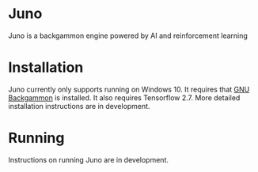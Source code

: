 # Juno
Juno is a backgammon engine powered by AI and reinforcement learning

# Installation

Juno currently only supports running on Windows 10. It requires that [GNU Backgammon](https://www.gnu.org/software/gnubg/) is installed. It also requires Tensorflow 2.7. More detailed installation instructions are in development.

# Running

Instructions on running Juno are in development. 
